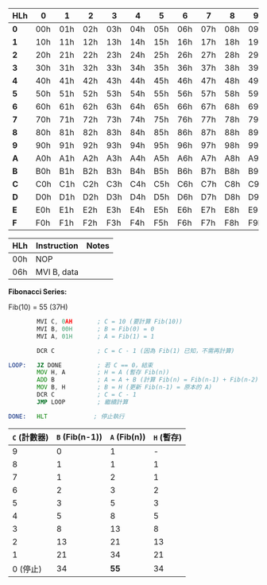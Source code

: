 |HLh| 0 | 1 | 2 | 3 | 4 | 5 | 6 | 7 | 8 | 9 | A | B | C | D | E | F |
|---|---|---|---|---|---|---|---|---|---|---|---|---|---|---|---|---|
|**0**|00h|01h|02h|03h|04h|05h|06h|07h|08h|09h|0Ah|0Bh|0Ch|0Dh|0Eh|0Fh|
|**1**|10h|11h|12h|13h|14h|15h|16h|17h|18h|19h|1Ah|1Bh|1Ch|1Dh|1Eh|1Fh|
|**2**|20h|21h|22h|23h|24h|25h|26h|27h|28h|29h|2Ah|2Bh|2Ch|2Dh|2Eh|2Fh|
|**3**|30h|31h|32h|33h|34h|35h|36h|37h|38h|39h|3Ah|3Bh|3Ch|3Dh|3Eh|3Fh|
|**4**|40h|41h|42h|43h|44h|45h|46h|47h|48h|49h|4Ah|4Bh|4Ch|4Dh|4Eh|4Fh|
|**5**|50h|51h|52h|53h|54h|55h|56h|57h|58h|59h|5Ah|5Bh|5Ch|5Dh|5Eh|5Fh|
|**6**|60h|61h|62h|63h|64h|65h|66h|67h|68h|69h|6Ah|6Bh|6Ch|6Dh|6Eh|6Fh|
|**7**|70h|71h|72h|73h|74h|75h|76h|77h|78h|79h|7Ah|7Bh|7Ch|7Dh|7Eh|7Fh|
|**8**|80h|81h|82h|83h|84h|85h|86h|87h|88h|89h|8Ah|8Bh|8Ch|8Dh|8Eh|8Fh|
|**9**|90h|91h|92h|93h|94h|95h|96h|97h|98h|99h|9Ah|9Bh|9Ch|9Dh|9Eh|9Fh|
|**A**|A0h|A1h|A2h|A3h|A4h|A5h|A6h|A7h|A8h|A9h|AAh|ABh|ACh|ADh|AEh|AFh|
|**B**|B0h|B1h|B2h|B3h|B4h|B5h|B6h|B7h|B8h|B9h|BAh|BBh|BCh|BDh|BEh|BFh|
|**C**|C0h|C1h|C2h|C3h|C4h|C5h|C6h|C7h|C8h|C9h|CAh|CBh|CCh|CDh|CEh|CFh|
|**D**|D0h|D1h|D2h|D3h|D4h|D5h|D6h|D7h|D8h|D9h|DAh|DBh|DCh|DDh|DEh|DFh|
|**E**|E0h|E1h|E2h|E3h|E4h|E5h|E6h|E7h|E8h|E9h|EAh|EBh|ECh|EDh|EEh|EFh|
|**F**|F0h|F1h|F2h|F3h|F4h|F5h|F6h|F7h|F8h|F9h|FAh|FBh|FCh|FDh|FEh|FFh|

|HLh|Instruction| Notes |
|---|---|---|
|00h|NOP||
|06h|MVI B, data||

**Fibonacci Series:**

Fib(10) = 55 (37H)

```asm
        MVI C, 0AH       ; C = 10 (要計算 Fib(10))
        MVI B, 00H       ; B = Fib(0) = 0
        MVI A, 01H       ; A = Fib(1) = 1

        DCR C            ; C = C - 1 (因為 Fib(1) 已知，不需再計算)

LOOP:   JZ DONE          ; 若 C == 0，結束
        MOV H, A         ; H = A (暫存 Fib(n))
        ADD B            ; A = A + B (計算 Fib(n) = Fib(n-1) + Fib(n-2))
        MOV B, H         ; B = H (更新 Fib(n-1) = 原本的 A)
        DCR C            ; C = C - 1
        JMP LOOP         ; 繼續計算

DONE:   HLT             ; 停止執行

```

| `C` (計數器) | `B` (Fib(n-1)) | `A` (Fib(n)) | `H` (暫存) |
|-------------|--------------|-------------|------------|
| 9          | 0            | 1           | -          |
| 8          | 1            | 1           | 1          |
| 7          | 1            | 2           | 1          |
| 6          | 2            | 3           | 2          |
| 5          | 3            | 5           | 3          |
| 4          | 5            | 8           | 5          |
| 3          | 8            | 13          | 8          |
| 2          | 13           | 21          | 13         |
| 1          | 21           | 34          | 21         |
| 0 (停止)   | 34           | **55**      | 34         |
